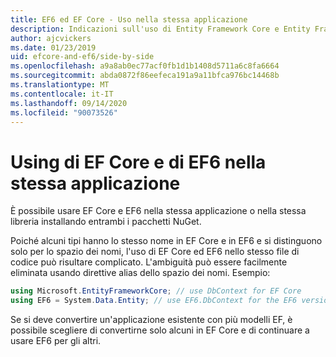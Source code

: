 ```yaml
---
title: EF6 ed EF Core - Uso nella stessa applicazione
description: Indicazioni sull'uso di Entity Framework Core e Entity Framework 6 nella stessa applicazione
author: ajcvickers
ms.date: 01/23/2019
uid: efcore-and-ef6/side-by-side
ms.openlocfilehash: a9a8ab0ec77acf0fb1d1b1408d5711a6c8fa6664
ms.sourcegitcommit: abda0872f86eefeca191a9a11bfca976bc14468b
ms.translationtype: MT
ms.contentlocale: it-IT
ms.lasthandoff: 09/14/2020
ms.locfileid: "90073526"
---
```

# <a name="using-ef-core-and-ef6-in-the-same-application"></a>Using di EF Core e di EF6 nella stessa applicazione

È possibile usare EF Core e EF6 nella stessa applicazione o nella stessa libreria installando entrambi i pacchetti NuGet.

Poiché alcuni tipi hanno lo stesso nome in EF Core e in EF6 e si distinguono solo per lo spazio dei nomi, l'uso di EF Core ed EF6 nello stesso file di codice può risultare complicato. L'ambiguità può essere facilmente eliminata usando direttive alias dello spazio dei nomi. Esempio:

``` csharp
using Microsoft.EntityFrameworkCore; // use DbContext for EF Core
using EF6 = System.Data.Entity; // use EF6.DbContext for the EF6 version
```

Se si deve convertire un'applicazione esistente con più modelli EF, è possibile scegliere di convertirne solo alcuni in EF Core e di continuare a usare EF6 per gli altri.
